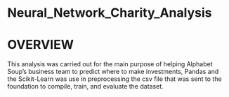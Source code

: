 # Neural_Network_Charity_Analysis


# OVERVIEW

This analysis was carried out for the main purpose of helping Alphabet Soup’s business team to predict where to make investments,
Pandas and the Scikit-Learn was use in preprocessing the csv file that was sent to the foundation to  compile, train, and evaluate the dataset.


